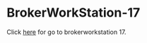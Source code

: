 # BrokerWorkStation-17

Click <a href = 'http://github.com/vanproskur/BrokerWorkStation-v.17'>here</a> for go to brokerworkstation 17.


